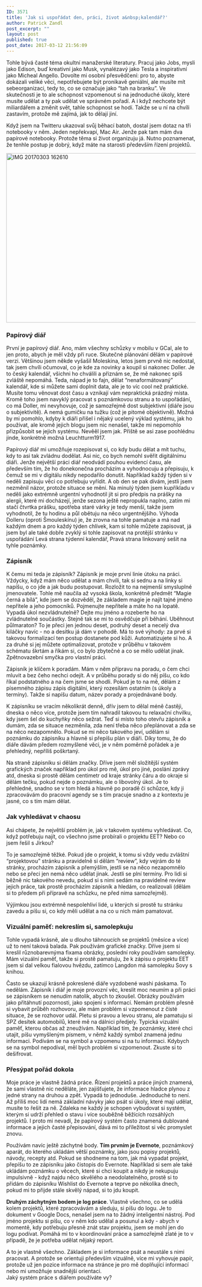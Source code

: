 ```yaml
---
ID: 3571
title: 'Jak si uspořádat den, práci, život a&nbsp;kalendář?'
author: Patrick Zandl
post_excerpt: ""
layout: post
published: true
post_date: 2017-03-12 21:56:09
---
```

<p>Tohle bývá časté téma okultní manažerské literatury. Pracuj jako Jobs, mysli jako Edison, buď kreativní jako Musk, vynalézavý jako Tesla a inspirativní jako Micheal Angello. Dovolte mi osobní přesvědčení: pro to, abyste dokázali veliké věci, nepotřebujete být pronikavě geniální, ale musíte mít sebeorganizaci, tedy to, co se označuje jako “tah na branku”. Ve skutečnosti je to ale schopnost vzpomenout si na jednoduché úkoly, které musíte udělat a ty pak udělat ve správném pořadí. A i když nechcete být miliardářem a změnit svět, tahle schopnost se hodí. Takže se u ní na chvíli zastavím, protože mě zajímá, jak to dělají jiní.</p><!--more--><p>Když jsem na Twitteru ukazoval svůj běhací batoh, dostal jsem dotaz na tři notebooky v něm. Jeden nepřekvapí, Mac Air. Jenže pak tam mám dva papírové notebooky. Protože těma si život organizuju já. Nutno poznamenat, že tenhle postup je dobrý, když máte na starosti především řízení projektů.</p>
<p><img style="display: block; margin-left: auto; margin-right: auto;" title="IMG_20170303_162610.jpg" src="https://www.marigold.cz/wp-content/uploads/IMG_20170303_162610.jpg" alt="IMG 20170303 162610" width="600" height="450" border="0" /></p>
<h3>Papírový diář</h3>
<p>První je papírový diář. Ano, mám všechny schůzky v mobilu v GCal, ale to jen proto, abych je měl vždy při ruce. Skutečné plánování dělám v papírové verzi. Většinou jsem někde vyšašil Moleskina, letos jsem prvně nic nedostal, tak jsem chvíli očumoval, co je kde za novinky a koupil si nakonec Doller. Je to český kalendář, všichni ho chválili a přiznám se, že mě nakonec spíš zvláště nepomáhá. Teda, nápad je to fajn, dělat “nenaformátovaný” kalendář, kde si můžete sami doplnit data, ale je to víc cool než praktické. Musíte tomu věnovat dost času a vznikají vám nepraktická prázdný místa. Kromě toho jsem navyklý pracovat s poznámkovou stranu a to uspořádání, co má Doller, mi nevyhovuje, což je samozřejmě dost subjektivní (diáře jsou o subjektivitě). A nemá gumičku na tužku (což je pitomé objektivně). Možná by mi pomohlo, kdyby k diáři přišel i nějaký ucelený výklad systému, jak ho používat, ale kromě jejich blogu jsem nic nenašel, takže mi nepomohlo přizpůsobit se jejich systému. Nevěěl jsem jak. Příště se asi zase poohlédnu jinde, konkrétně možná Leuchtturm1917. </p>
<p>Papírový diář mi umožňuje rozepisovat si, co kdy budu dělat a mít tuchu, kdy to asi tak zvládnu dodělat. Asi nic, co bych nemohl svěřit digitálnímu diáři. Jenže největší práci diář neodvádí pouhou evidencí času, ale především tím, že ho donekonečna procházím a vyhodnocuju a přepisuju, k čemuž se mi v digitálu nikdy nepodařilo donutit. Například každý týden si v neděli zapisuju věci co potřebuju vyřídit. A ob den se pak dívám, jestli jsem nezměnil názor, protože situace se mění. Na minulý týden jsem kupříkladu v neděli jako extrémně urgentní vyhodnotil jít si pro předpis na prášky na alergii, které mi docházejí, jenže sezona ještě nepropukla naplno, zatím mi stačí čtvrtka prášku, spotřeba staré várky je tedy menší, takže jsem vyhodnotil, že tu hodinu a půl obětuju na něco urgentnějšího. Výhoda Dolleru (oproti Šmouleskínu) je, že zrovna na tohle pamatuje a má nad každým dnem a pro každý týden chlívek, kam si tohle můžete zapisovat, já jsem byl ale také dobře zvyklý si tohle zapisovat na protější stránku v uspořádání Levá strana týdenní kalendář, Pravá strana linkovaný sešit na tyhle poznámky. </p>
<h3>Zápisník</h3>
<p>K čemu mi teda je zápisník? Zápisník je moje první linie útoku na práci. Vždycky, když mám něco udělat a mám chvíli, tak si sednu a na linky si napíšu, o co jde a jak budu postupovat. Rozložit to na nejmenší smysluplné jmenovatele. Tohle mě naučila až vysoká škola, konkrétně předmět “Magie černá a bílá”, kde jsem se dozvěděl, že základem magie je najít tajné jméno nepřítele a jeho pomocníků. Pojmenujte nepřítele a máte ho na lopatě. Vypadá úkol nezvládnutelně? Dejte mu jméno a rozeberte ho na zvládnutelné součástky. Stejně tak se mi to osvědčuje při běhání. Uběhnout půlmaraton? To je přeci jen jednou deset, podruhý deset a necelý dva kiláčky navíc - no a desítku já dám v pohodě. Má to své výhody: za prvé si takovou formalizací ten postup dostanete pod kůži. Automatizujete si ho. A za druhé si jej můžete optimalizovat, protože v průběhu v takovém schématu škrtám a říkám si, co bylo zbytečné a co se mělo udělat jinak. Zpětnovazební smyčka pro vlastní práci. </p>
<p>Zápisník je klíčem k poradám. Mám v něm přípravu na poradu, o čem chci mluvit a bez čeho nechci odejít. A v průběhu porady si do něj píšu, co kdo říkal podstatného a na čem jsme se shodli. Pokud je to na mě, dělám z písemného zápisu zápis digitální, který rozesílám ostatním (s úkoly a termíny). Takže si napíšu datum, název porady a projednávané body. </p>
<p>K zápisníku se vracím několikrát denně, dřív jsem to dělal méně častěji, dneska o něco více, protože jsem tím nahradil takovou tu relaxační chvilku, kdy jsem šel do kuchyňky něco sežrat. Teď si místo toho otevřu zápisník a dumám, zda se situace nezměnila, zda není třeba něco přeplánovat a zda se na něco nezapomnělo. Pokud se mi něco takového jeví, udělám si poznámku do zápisníku a hlavně si přepíšu plán v diáři. Díky tomu, že do diáře dávám předem rozmyšlené věci, je v něm poměrně pořádek a je přehledný, nepříliš poškrtaný. </p>
<p>Na straně zápisníku si dělám značky. Dříve jsem měl složitější systém grafických značek například pro úkol pro mě, úkol pro jiné, poslání zprávy atd, dneska si prostě dělám centimetr od kraje stránky čáru a do okraje si dělám tečku, pokud nejde o poznámku, ale o libovolný úkol. Je to přehledné, snadno se v tom hledá a hlavně po poradě či schůzce, kdy ji zpracovávám do pracovní agendy se s tím pracuje snadno a z kontextu je jasné, co s tím mám dělat. </p>
<h3>Jak vyhledávat v chaosu</h3>
<p>Asi chápete, že největší problém je, jak v takovém systému vyhledávat. Co, když potřebuju najít, co všechno jsme probírali o projektu EET? Nebo co jsem řešil s Jirkou?</p>
<p>To je samozřejmě těžké. Pokud jde o projekt, k tomu si vždy vedu zvláštní “projektovou” stránku a pravidelně si dělám “review”, kdy vejrám do té stránky, procházím zápisník a přemýšlím, jestli se na něco nezapomnělo nebo se přeci jen nemá něco udělat jinak. Jestli se plní termíny. Pro lidi si běžně nic takového nevedu, pokud si s nimi sedám na pravidelné review jejich práce, tak prostě procházím zápisník a hledám, co realizovali (dělám si to předem při přípravě na schůzku, ne před nima samozřejmě). </p>
<p>Výjimkou jsou extrémně nespolehliví lidé, u kterých si prostě tu stránku zavedu a píšu si, co kdy měli udělat a na co u nich mám pamatovat. </p>
<h3>Vizuální paměť: nekreslím si, samolepkuju</h3>
<p>Tohle vypadá krásně, ale u dlouho táhnoucích se projektů (měsíce a více) už to není taková balada. Pak používám grafické značky. Dříve jsem si kreslil různobarevnýma fixama obrázky, poslední roky používám samolepky. Mám vizuální paměť, takže si prostě pamatuju, že k zápisu o projektu EET jsem si dal velkou fialovou hvězdu, zatímco Langdon má samolepku Sovy s knihou. </p>
<p>Často se ukazují krásně pokreslené diáře vyzdobené washi páskama. To nedělám. Zápisník i diář je moje provozní věc, kreslit moc neumím a při práci se zápisníkem se nenudím natolik, abych to zkoušel. Obrázky používám jako přitáhnutí pozornosti, jako spojení s informací. Nemám problém přesně si vybavit průběh rozhovoru, ale mám problém si vzpomenout z čisté situace, že se rozhovor udál. Pletu si pravou a levou stranu, ale pamatuju si SPZ desítek automobilů, které mě na dálnici předjely. Typická vizuální paměť, kterou občas až zneužívám. Například tím, že poznámky, které chci utajit, píšu vymyšleným písmem, v němž každý symbol znamená jednu informaci. Podívám se na symbol a vzpomenu si na tu informaci. Kdybych se na symbol nepodíval, měl bych problém si vzpomenout. Zkuste si to dešifrovat. </p>
<h3>Přesýpat pořád dokola</h3>
<p>Moje práce je vlastně žádná práce. Řízení projektů a práce jiných znamená, že sami vlastně nic neděláte, jen zajišťujete, že informace hladce plynou z jedné strany na druhou a zpět. Vypadá to jednoduše. Jednoduché to není. Až příliš moc lidí nemá základní návyky jako psát si úkoly, které mají udělat, musíte to řešit za ně. Zdaleka ne každý je schopen vybudovat si systém, kterým si udrží přehled o stavu i více souběžně běžících rozsáhlých projektů. I proto mi nevadí, že papírový systém často znamená dublované informace a jejich časté přepisování, dává mi to příležitost si věc promyslet znovu. </p>
<p>Používám navíc ještě záchytné body. <strong>Tím prvním je Evernote</strong>, poznámkový aparát, do kterého ukládám větší poznámky, jako jsou popisy projektů, návody, recepty atd. Pokud se shodneme na tom, jak má vypadat projekt, přepíšu to ze zápisníku jako čistopis do Evernote. Například si sem ale také ukládám poznámku o věcech, které si chci koupit a nikdy je nekupuju impulsivně - když najdu něco skvělého a neodolatelného, prostě si to přidám do zápisníku Wishlist do Evernote a teprve po několika dnech, pokud mi to přijde stále skvělý nápad, si to jdu koupit. </p>
<p><strong>Druhým záchytným bodem je log práce</strong>. Vlastně všechno, co se udělá kolem projektů, které zpracovávám a sleduju, si píšu do logu. Je to dokument v Google Docs, nenašel jsem na to žádný inteligentní nástroj. Pod jméno projektu si píšu, co v něm kdo udělal a posunul a kdy - abych v momentě, kdy potřebuju přesně znát stav projektu, jsem se mohl jen do logu podívat. Pomáhá mi to v koordinování práce a samozřejmě zlaté je to v případě, že je potřeba udělat nějaký report. </p>
<p>A to je vlastně všechno. Základem je si informace psát a neustále s nimi pracovat. A protože se orientuji především vizuálně, více mi vyhovuje papír, protože už jen pozice informace na stránce je pro mě doplňující informací nebo mi umožňuje snadnější orientaci.<br />Jaký systém práce s diářem používáte vy?</p>